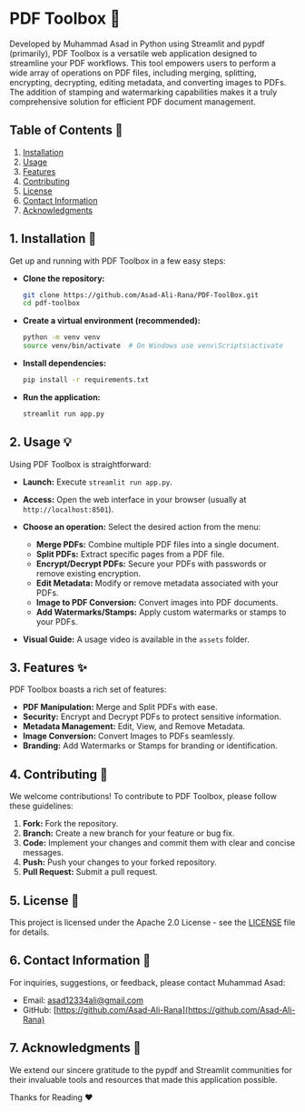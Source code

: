 # PDF Toolbox 🧰

Developed by Muhammad Asad in Python using Streamlit and pypdf (primarily), PDF Toolbox is a versatile web application designed to streamline your PDF workflows.  This tool empowers users to perform a wide array of operations on PDF files, including merging, splitting, encrypting, decrypting, editing metadata, and converting images to PDFs. The addition of stamping and watermarking capabilities makes it a truly comprehensive solution for efficient PDF document management.

## Table of Contents 📖

1. [Installation](#installation)
2. [Usage](#usage)
3. [Features](#features)
4. [Contributing](#contributing)
5. [License](#license)
6. [Contact Information](#contact-information)
7. [Acknowledgments](#acknowledgments)

## 1. Installation 🚀

Get up and running with PDF Toolbox in a few easy steps:

*   **Clone the repository:**
    ```bash
    git clone https://github.com/Asad-Ali-Rana/PDF-ToolBox.git
    cd pdf-toolbox
    ```
*   **Create a virtual environment (recommended):**
    ```bash
    python -m venv venv
    source venv/bin/activate  # On Windows use venv\Scripts\activate
    ```
*   **Install dependencies:**
    ```bash
    pip install -r requirements.txt
    ```
*   **Run the application:**
    ```bash
    streamlit run app.py
    ```

## 2. Usage 💡

Using PDF Toolbox is straightforward:

*   **Launch:** Execute `streamlit run app.py`.
*   **Access:** Open the web interface in your browser (usually at `http://localhost:8501`).
*   **Choose an operation:** Select the desired action from the menu:
    *   **Merge PDFs:** Combine multiple PDF files into a single document.
    *   **Split PDFs:** Extract specific pages from a PDF file.
    *   **Encrypt/Decrypt PDFs:** Secure your PDFs with passwords or remove existing encryption.
    *   **Edit Metadata:** Modify or remove metadata associated with your PDFs.
    *   **Image to PDF Conversion:** Convert images into PDF documents.
    *   **Add Watermarks/Stamps:** Apply custom watermarks or stamps to your PDFs.

*   **Visual Guide:** A usage video is available in the `assets` folder.

## 3. Features ✨

PDF Toolbox boasts a rich set of features:

*   **PDF Manipulation:** Merge and Split PDFs with ease.
*   **Security:** Encrypt and Decrypt PDFs to protect sensitive information.
*   **Metadata Management:** Edit, View, and Remove Metadata.
*   **Image Conversion:** Convert Images to PDFs seamlessly.
*   **Branding:** Add Watermarks or Stamps for branding or identification.

## 4. Contributing 🤝

We welcome contributions!  To contribute to PDF Toolbox, please follow these guidelines:

1.  **Fork:** Fork the repository.
2.  **Branch:** Create a new branch for your feature or bug fix.
3.  **Code:** Implement your changes and commit them with clear and concise messages.
4.  **Push:** Push your changes to your forked repository.
5.  **Pull Request:** Submit a pull request.

## 5. License 📜

This project is licensed under the Apache 2.0 License - see the [LICENSE](LICENSE) file for details.

## 6. Contact Information 📧

For inquiries, suggestions, or feedback, please contact Muhammad Asad:

*   Email: asad12334ali@gmail.com
*   GitHub: [https://github.com/Asad-Ali-Rana](https://github.com/Asad-Ali-Rana)

## 7. Acknowledgments 🙏

We extend our sincere gratitude to the pypdf and Streamlit communities for their invaluable tools and resources that made this application possible.

Thanks for Reading ❤️
